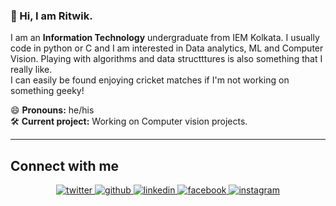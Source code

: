 ### 👋 Hi, I am Ritwik.
I am an **Information Technology** undergraduate from IEM Kolkata. I usually code in python or C and I am interested in Data analytics, ML and Computer Vision. Playing with algorithms and data structttures is also something that I really like. <br>
I can easily be found enjoying cricket matches if I'm not working on something geeky!

😄 **Pronouns:** he/his <br/>
🛠️ **Current project:** Working on Computer vision projects.

----

## Connect with me  
<div align="center">
<a href="https://twitter.com/RitwikSingh11" target="_blank">
<img src=https://img.shields.io/badge/twitter-%2300acee.svg?&style=for-the-badge&logo=twitter&logoColor=white alt=twitter style="margin-bottom: 5px;" />
</a>
<a href="https://github.com/ritwiksingh21" target="_blank">
<img src=https://img.shields.io/badge/github-%2324292e.svg?&style=for-the-badge&logo=github&logoColor=white alt=github style="margin-bottom: 5px;" />
</a>
<a href="https://linkedin.com/in/ritwiksingh1" target="_blank">
<img src=https://img.shields.io/badge/linkedin-%231E77B5.svg?&style=for-the-badge&logo=linkedin&logoColor=white alt=linkedin style="margin-bottom: 5px;" />
</a>
<a href="https://www.facebook.com/ritwiksingh3" target="_blank">
<img src=https://img.shields.io/badge/facebook-%232E87FB.svg?&style=for-the-badge&logo=facebook&logoColor=white alt=facebook style="margin-bottom: 5px;" />
</a>
<a href="https://instagram.com/ritwix" target="_blank">
<img src=https://img.shields.io/badge/instagram-%23000000.svg?&style=for-the-badge&logo=instagram&logoColor=white alt=instagram style="margin-bottom: 5px;" />
</a>  
</div>  
  
